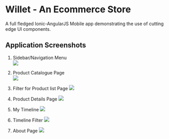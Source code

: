 # Willet - An Ecommerce Store
A full fledged Ionic-AngularJS Mobile app demonstrating the use of cutting edge UI components.

## Application Screenshots
1) Sidebar/Navigation Menu  
![](../master/screenshots/1-sidebar-menu.png)

2) Product Catalogue Page  
![](../master/screenshots/2-dummy-store.png)

3) Filter for Product list Page
![](../master/screenshots/3-dummy-store-filter.png)

4) Product Details Page
![](../master/screenshots/4-dummy-store-item-details.png)

5) My Timeline
![](../master/screenshots/5-my-timeline.png)

6) Timeline Filter
![](../master/screenshots/6-my-timeline-filter.png)

7) About Page
![](../master/screenshots/7-about.png)
